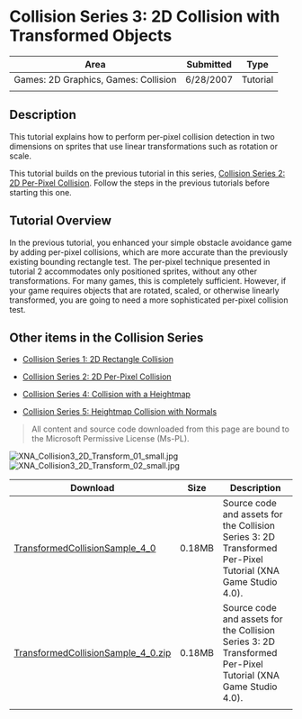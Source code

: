 # Collision Series 3: 2D Collision with Transformed Objects

|Area|Submitted|Type|
|-|-|-|
Games: 2D Graphics, Games: Collision|6/28/2007|Tutorial
||||

## Description

This tutorial explains how to perform per-pixel collision detection in two dimensions on sprites that use linear transformations such as rotation or scale.

This tutorial builds on the previous tutorial in this series, [Collision Series 2: 2D Per-Pixel Collision](https://github.com/simondarksidej/XNAGameStudio/wiki/Collision_Series_2_2D_Per-Pixel_Collision). Follow the steps in the previous tutorials before starting this one.

## Tutorial Overview

In the previous tutorial, you enhanced your simple obstacle avoidance game by adding per-pixel collisions, which are more accurate than the previously existing bounding rectangle test. The per-pixel technique presented in tutorial 2 accommodates only positioned sprites, without any other transformations. For many games, this is completely sufficient. However, if your game requires objects that are rotated, scaled, or otherwise linearly transformed, you are going to need a more sophisticated per-pixel collision test.

## Other items in the Collision Series

* [Collision Series 1: 2D Rectangle Collision](https://github.com/simondarksidej/XNAGameStudio/wiki/Collision_Series_1_2D_Rectangle_Collision)

* [Collision Series 2: 2D Per-Pixel Collision](https://github.com/simondarksidej/XNAGameStudio/wiki/Collision_Series_2_2D_Per-Pixel_Collision)

* [Collision Series 4: Collision with a Heightmap](https://github.com/simondarksidej/XNAGameStudio/wiki/Collision_Series_4_Collision_with_a_Heightmap)

* [Collision Series 5: Heightmap Collision with Normals](https://github.com/simondarksidej/XNAGameStudio/wiki/Collision_Series_5_Heightmap_Collision_with_Normals)

> All content and source code downloaded from this page are bound to the Microsoft Permissive License (Ms-PL).

![XNA_Collision3_2D_Transform_01_small.jpg](https://github.com/simondarksidej/XNAGameStudio/blob/master/Images/XNA_Collision3_2D_Transform_01_small.jpg?raw=true)
![XNA_Collision3_2D_Transform_02_small.jpg](https://github.com/simondarksidej/XNAGameStudio/blob/master/Images/XNA_Collision3_2D_Transform_02_small.jpg?raw=true)

Download | Size | Description
---|---|---|
[TransformedCollisionSample_4_0](https://github.com/simondarksidej/XNAGameStudio/tree/master/Samples/TransformedCollisionSample_4_0) | 0.18MB | Source code and assets for the Collision Series 3: 2D Transformed Per-Pixel Tutorial (XNA Game Studio 4.0).
[TransformedCollisionSample_4_0.zip](https://github.com/simondarksidej/XNAGameStudioZips/tree/master/Samples/TransformedCollisionSample_4_0.zip) | 0.18MB | Source code and assets for the Collision Series 3: 2D Transformed Per-Pixel Tutorial (XNA Game Studio 4.0).
||||
